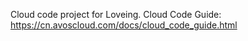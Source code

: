 Cloud code project for Loveing. Cloud Code Guide: https://cn.avoscloud.com/docs/cloud_code_guide.html